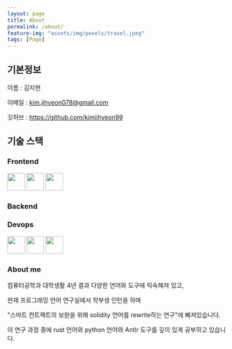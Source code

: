 ```yaml
---
layout: page
title: About
permalink: /about/
feature-img: "assets/img/pexels/travel.jpeg"
tags: [Page]
---
```


## 기본정보

이름 : 김지현

이메일 : kim.jihyeon078@gmail.com

깃허브 : https://github.com/kimjihyeon99

## 기술 스택

### Frontend

<img width=40 height =40  src="https://cdn.jsdelivr.net/npm/simple-icons@v5/icons/html5.svg">
<img width=40 height =40  src="https://cdn.jsdelivr.net/npm/simple-icons@v5/icons/javascript.svg">
<img width=40 height =40  src="https://cdn.jsdelivr.net/npm/simple-icons@v5/icons/flutter.svg">


### Backend



### Devops

<img width=40 height =40  src="https://cdn.jsdelivr.net/npm/simple-icons@v5/icons/git.svg">
<img width=40 height =40  src="https://cdn.jsdelivr.net/npm/simple-icons@v5/icons/junit5.svg">
<img width=40 height =40  src="https://cdn.jsdelivr.net/npm/simple-icons@v5/icons/linux.svg">


### About me

컴퓨터공학과 대학생활 4년 결과 다양한 언어와 도구에 익숙해져 있고, 

현재 프로그래밍 언어 연구실에서 학부생 인턴을 하며 

"스마트 컨트랙트의 보완을 위해 solidity 언어를 rewrite하는 연구"에 빠져있습니다. 

이 연구 과정 중에 rust 언어와 python 언어와 Antlr 도구를 깊이 있게 공부하고 있습니다.  


